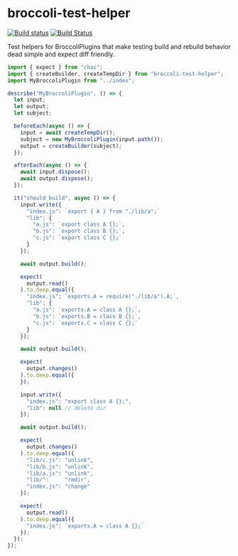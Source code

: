 # broccoli-test-helper
[![Build status](https://ci.appveyor.com/api/projects/status/x0975l07h1gve9ys/branch/master?svg=true)](https://ci.appveyor.com/project/krisselden/broccoli-test-helper/branch/master)
[![Build Status](https://travis-ci.org/krisselden/broccoli-test-helper.svg?branch=master)](https://travis-ci.org/krisselden/broccoli-test-helper)

Test helpers for BroccoliPlugins that make testing build and rebuild behavior dead simple and expect diff friendly.

```js
import { expect } from "chai";
import { createBuilder, createTempDir } from "broccoli-test-helper";
import MyBroccoliPlugin from "../index";

describe("MyBroccoliPlugin", () => {
  let input;
  let output;
  let subject;

  beforeEach(async () => {
    input = await createTempDir();
    subject = new MyBroccoliPlugin(input.path());
    output = createBuilder(subject);
  });

  afterEach(async () => {
    await input.dispose();
    await output.dispose();
  });

  it("should build", async () => {
    input.write({
      "index.js": `export { A } from "./lib/a";`
      "lib": {
        "a.js": `export class A {};`,
        "b.js": `export class B {};`,
        "c.js": `export class C {};`
      }
    });

    await output.build();

    expect(
      output.read()
    ).to.deep.equal({
      "index.js": `exports.A = require("./lib/a").A;`,
      "lib": {
        "a.js": `exports.A = class A {};`,
        "b.js": `exports.B = class B {};`,
        "c.js": `exports.C = class C {};`
      }
    });

    await output.build();

    expect(
      output.changes()
    ).to.deep.equal({
    });

    input.write({
      "index.js": "export class A {};",
      "lib": null // delete dir
    });

    await output.build();

    expect(
      output.changes()
    ).to.deep.equal({
      "lib/c.js": "unlink",
      "lib/b.js": "unlink",
      "lib/a.js": "unlink",
      "lib/":     "rmdir",
      "index.js": "change"
    });

    expect(
      output.read()
    ).to.deep.equal({
      "index.js": `exports.A = class A {};`
    });
  });
});
```
